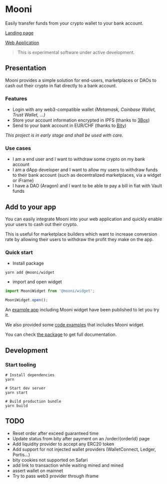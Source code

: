 # Mooni

Easily transfer funds from your crypto wallet to your bank account.

[Landing page](https://mooni.launchaco.com)

[Web Application](https://mooni.now.sh)

> This is experimental software under active development.

## Presentation

Mooni provides a simple solution for end-users, marketplaces or DAOs to cash out their crypto in fiat directly to a bank account.

### Features
- Login with any web3-compatible wallet *(Metamask, Coinbase Wallet, Trust Wallet, ...)*
- Store your account information encrypted in IPFS (thanks to [3Box](https://3box.io))
- Send to your bank account in EUR/CHF (thanks to [Bity](https://bity.com))


*This project is in early stage and shall be used with care.*

### Use cases
- I am a end user and I want to withdraw some crypto on my bank account
- I am a dApp developer and I want to allow my users to withdraw funds to their bank account (such as decentralized marketplaces, via a widget or iFrame)
- I have a DAO (Aragon) and I want to be able to pay a bill in fiat with Vault funds

## Add to your app

You can easily integrate Mooni into your web application and quickly enable your users to cash out their crypto.

This is useful for marketplace builders which want to increase conversion rate by allowing their users to withdraw the profit they make on the app.


### Quick start

- Install package

`yarn add @mooni/widget`
 
- import and open widget

```js
import MooniWidget from '@mooni/widget';

MooniWidget.open();
```

An [example app](https://mooni-host-iframe.now.sh/) including Mooni widget have been published to let you try it.

We also provided some [code examples](host-example) that includes Mooni widget.

You can check [the package](packages/widget) to get full documentation.

## Development

### Start tooling

```
# Install dependencies
yarn

# Start dev server
yarn start

# Build production bundle
yarn build
```

## TODO

- Reset order after exceed guaranteed time
- Update status from bity after payment on an /order/{orderId} page
- Add liquidity provider to accept any ERC20 token
- Add support for not injected wallet providers (WalletConnect, Ledger, Portis...)
- bity cookies not supported on Safari
- add link to transaction while waiting mined and mined
- assert wallet on mainnet
- Try to pass web3 provider through iframe
